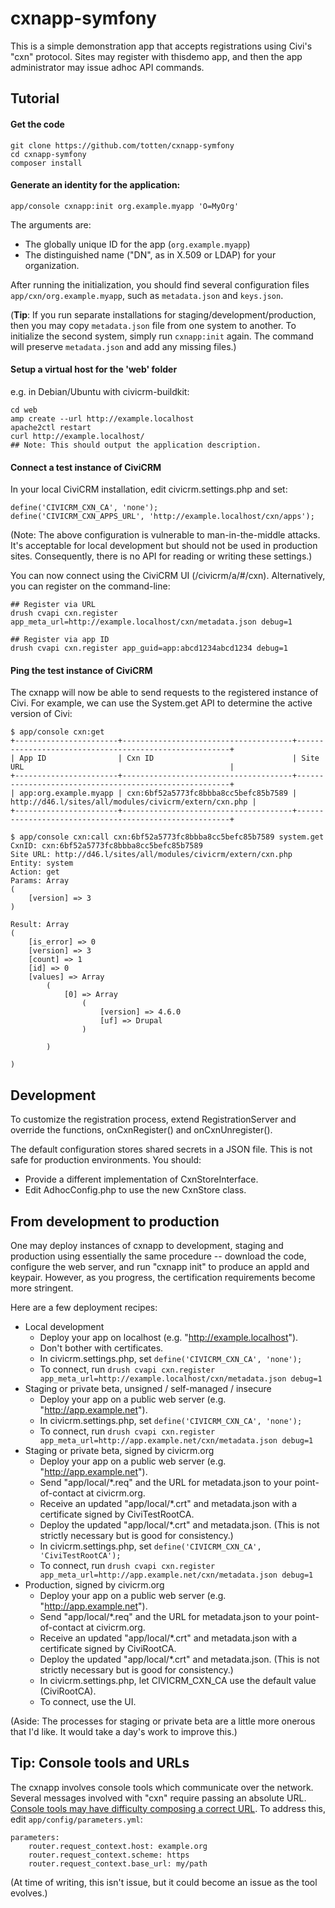 cxnapp-symfony
==============

This is a simple demonstration app that accepts registrations using Civi's
"cxn" protocol.  Sites may register with thisdemo app, and then the app
administrator may issue adhoc API commands.

## Tutorial

#### Get the code

```
git clone https://github.com/totten/cxnapp-symfony
cd cxnapp-symfony
composer install
```

#### Generate an identity for the application:

```
app/console cxnapp:init org.example.myapp 'O=MyOrg'
```

The arguments are:

 * The globally unique ID for the app (`org.example.myapp`)
 * The distinguished name ("DN", as in X.509 or LDAP) for your organization.

After running the initialization, you should find several configuration
files `app/cxn/org.example.myapp`, such as `metadata.json` and `keys.json`.

(**Tip**: If you run separate installations for staging/development/production, then you may copy
`metadata.json` file from one system to another.  To initialize the second system, simply run
`cxnapp:init` again.  The command will preserve `metadata.json` and add any missing files.)

#### Setup a virtual host for the 'web' folder

e.g. in Debian/Ubuntu with civicrm-buildkit:

```
cd web
amp create --url http://example.localhost
apache2ctl restart
curl http://example.localhost/
## Note: This should output the application description.
```

#### Connect a test instance of CiviCRM

In your local CiviCRM installation, edit civicrm.settings.php
and set:

```
define('CIVICRM_CXN_CA', 'none');
define('CIVICRM_CXN_APPS_URL', 'http://example.localhost/cxn/apps');
```

(Note: The above configuration is vulnerable to man-in-the-middle attacks.
It's acceptable for local development but should not be used in production
sites.  Consequently, there is no API for reading or writing these
settings.)

You can now connect using the CiviCRM UI (/civicrm/a/#/cxn). Alternatively,
you can register on the command-line:

```
## Register via URL
drush cvapi cxn.register app_meta_url=http://example.localhost/cxn/metadata.json debug=1

## Register via app ID
drush cvapi cxn.register app_guid=app:abcd1234abcd1234 debug=1
```

#### Ping the test instance of CiviCRM

The cxnapp will now be able to send requests to the registered instance of Civi. For example,
we can use the System.get API to determine the active version of Civi:

```
$ app/console cxn:get
+-----------------------+--------------------------------------+-------------------------------------------------------+
| App ID                | Cxn ID                               | Site URL                                              |
+-----------------------+--------------------------------------+-------------------------------------------------------+
| app:org.example.myapp | cxn:6bf52a5773fc8bbba8cc5befc85b7589 | http://d46.l/sites/all/modules/civicrm/extern/cxn.php |
+-----------------------+--------------------------------------+-------------------------------------------------------+

$ app/console cxn:call cxn:6bf52a5773fc8bbba8cc5befc85b7589 system.get
CxnID: cxn:6bf52a5773fc8bbba8cc5befc85b7589
Site URL: http://d46.l/sites/all/modules/civicrm/extern/cxn.php
Entity: system
Action: get
Params: Array
(
    [version] => 3
)

Result: Array
(
    [is_error] => 0
    [version] => 3
    [count] => 1
    [id] => 0
    [values] => Array
        (
            [0] => Array
                (
                    [version] => 4.6.0
                    [uf] => Drupal
                )

        )

)
```

## Development

To customize the registration process, extend RegistrationServer and
override the functions, onCxnRegister() and onCxnUnregister().

The default configuration stores shared secrets in a JSON file. This
is not safe for production environments.  You should:

 * Provide a different implementation of CxnStoreInterface.
 * Edit AdhocConfig.php to use the new CxnStore class.

## From development to production

One may deploy instances of cxnapp to development, staging and production
using essentially the same procedure -- download the code, configure the web
server, and run "cxnapp init" to produce an appId and keypair.  However, as
you progress, the certification requirements become more stringent.

Here are a few deployment recipes:

 * Local development
   * Deploy your app on localhost (e.g. "http://example.localhost").
   * Don't bother with certificates.
   * In civicrm.settings.php, set ```define('CIVICRM_CXN_CA', 'none');```
   * To connect, run ```drush cvapi cxn.register app_meta_url=http://example.localhost/cxn/metadata.json debug=1```
 * Staging or private beta, unsigned / self-managed / insecure
   * Deploy your app on a public web server (e.g. "http://app.example.net").
   * In civicrm.settings.php, set ```define('CIVICRM_CXN_CA', 'none');```
   * To connect, run ```drush cvapi cxn.register app_meta_url=http://app.example.net/cxn/metadata.json debug=1```
 * Staging or private beta, signed by civicrm.org
   * Deploy your app on a public web server (e.g. "http://app.example.net").
   * Send "app/local/*.req" and the URL for metadata.json to your point-of-contact at civicrm.org.
   * Receive an updated "app/local/*.crt" and metadata.json with a certificate signed by CiviTestRootCA.
   * Deploy the updated "app/local/*.crt" and metadata.json. (This is not strictly necessary but is good for consistency.)
   * In civicrm.settings.php, set ```define('CIVICRM_CXN_CA', 'CiviTestRootCA');```
   * To connect, run ```drush cvapi cxn.register app_meta_url=http://app.example.net/cxn/metadata.json debug=1```
 * Production, signed by civicrm.org
   * Deploy your app on a public web server (e.g. "http://app.example.net").
   * Send "app/local/*.req" and the URL for metadata.json to your point-of-contact at civicrm.org.
   * Receive an updated "app/local/*.crt" and metadata.json with a certificate signed by CiviRootCA.
   * Deploy the updated "app/local/*.crt" and metadata.json. (This is not strictly necessary but is good for consistency.)
   * In civicrm.settings.php, let CIVICRM_CXN_CA use the default value (CiviRootCA).
   * To connect, use the UI.

(Aside: The processes for staging or private beta are a little more onerous
that I'd like.  It would take a day's work to improve this.)

## Tip: Console tools and URLs

The cxnapp involves console tools which communicate over the network.
Several messages involved with "cxn" require passing an absolute URL.
[Console tools may have difficulty composing a correct
URL](http://symfony.com/doc/current/cookbook/console/sending_emails.html).
To address this, edit `app/config/parameters.yml`:

```
parameters:
    router.request_context.host: example.org
    router.request_context.scheme: https
    router.request_context.base_url: my/path
```

(At time of writing, this isn't issue, but it could become an issue as
the tool evolves.)
